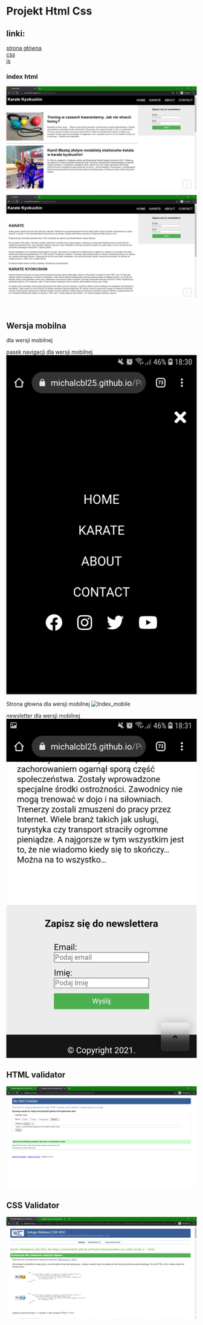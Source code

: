 # Projekt Html Css

## linki:

[strona główna](https://michalcbl25.github.io/Projekt/Index.html)<br/>
[css](https://michalcbl25.github.io/Projekt/style/styleNav.css)<br/>
[js](https://michalcbl25.github.io/Projekt/script/menu.js)<br/>

### index html

![Test](https://github.com/MichalCbl25/Projekt/blob/master/screenshot/Web_1.png)

![Test](https://github.com/MichalCbl25/Projekt/blob/master/screenshot/Web_2.png)

<br />

## Wersja mobilna

dla wersji mobilnej

pasek navigacji dla wersji mobilnej
![Navbar_mobile](https://github.com/MichalCbl25/Projekt/blob/master/screenshot/Nav_mobile.jpg)

Strona głowna dla wersji mobilnej
![Index_mobile](https://github.com/MichalCbl25/Projekt/blob/master/screenshot/Index_mobile.png)

newsletter dla wersji mobilnej
![Newsletter_mobile](https://github.com/MichalCbl25/Projekt/blob/master/screenshot/Newsletter_mobile.jpg)

## HTML validator

![HTML Validator](https://github.com/MichalCbl25/Projekt/blob/master/screenshot/Html_val.png)

## CSS Validator

![CSS Validator](https://github.com/MichalCbl25/Projekt/blob/master/screenshot/CSS_val.png)
